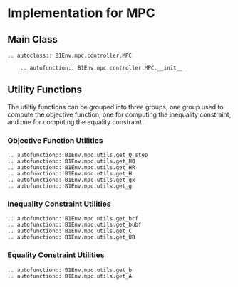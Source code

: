 # Implementation for MPC 

## Main Class

```{eval-rst}
.. autoclass:: B1Env.mpc.controller.MPC

    .. autofunction:: B1Env.mpc.controller.MPC.__init__
```

## Utility Functions

The utiltiy functions can be grouped into three groups, one group used to compute the objective function, one for computing the inequality constraint, and one for computing the equality constraint.

### Objective Function Utilities

```{eval-rst}
.. autofunction:: B1Env.mpc.utils.get_Q_step
.. autofunction:: B1Env.mpc.utils.get_HQ
.. autofunction:: B1Env.mpc.utils.get_HR
.. autofunction:: B1Env.mpc.utils.get_H
.. autofunction:: B1Env.mpc.utils.get_gx
.. autofunction:: B1Env.mpc.utils.get_g
```

### Inequality Constraint Utilities

```{eval-rst}
.. autofunction:: B1Env.mpc.utils.get_bcf
.. autofunction:: B1Env.mpc.utils.get_bubf
.. autofunction:: B1Env.mpc.utils.get_C
.. autofunction:: B1Env.mpc.utils.get_UB
```

### Equality Constraint Utilities

```{eval-rst}
.. autofunction:: B1Env.mpc.utils.get_b
.. autofunction:: B1Env.mpc.utils.get_A
```
